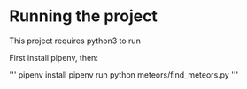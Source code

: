 # Running the project
This project requires python3 to run

First install pipenv, then:

'''
pipenv install
pipenv run python meteors/find_meteors.py
'''
